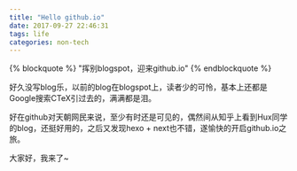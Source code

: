 ```yaml
---
title: "Hello github.io"
date: 2017-09-27 22:46:31
tags: life
categories: non-tech
---
```


{% blockquote %}
"挥别blogspot，迎来github.io"
{% endblockquote %}

好久没写blog乐，以前的blog在blogspot上，读者少的可怜，基本上还都是Google搜索CTeX引过去的，满满都是泪。

好在github对天朝网民来说，至少有时还是可见的，偶然间从知乎上看到Hux同学的blog，还挺好用的，之后又发现hexo + next也不错，遂愉快的开启github.io之旅。

大家好，我来了~
